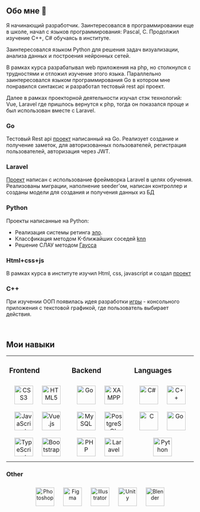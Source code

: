 ## Обо мне 👋

Я начинающий разработчик. Заинтересовался в программировании еще в школе, начал с языков программирования: Pascal, C. Продолжил изучение C++, C# обучаясь в институте.

Заинтересовался языком Python для решения задач визуализации, анализа данных и построения нейронных сетей.

В рамках курса разрабатывал web приложения на php, но столкнулся с трудностями и отложил изучение этого языка. Параллельно заинтересовался языком программирования Go в котором мне понравился синтаксис и разработал тестовый rest api проект. 

Далее в рамках проекторной деятельности изучал стэк технологий: Vue, Laravel где пришлось вернутся к php, тогда он показался проще и был использован вместе с Laravel. 

### Go
Тестовый Rest api [проект](https://github.com/Nikita-Dr/Kode_test) написанный на Go. Реализует создание и получение заметок, для авторизованных пользователей, регистрация пользователей, авторизация через JWT.


### Laravel
[Проект](https://github.com/Nikita-Dr/laravel) написан с использование фреймворка Laravel в целях обучения. Реализованы миграции, наполнение seeder’ом, написан контроллер и созданы модели для создания и получения данных из БД

### Python
Проекты написанные на Python:
- Реализация системы ретинга [эло](https://github.com/Nikita-Dr/python/blob/main/Elo.py). 
- Классфикация методом K-ближайших соседей [knn](https://github.com/Nikita-Dr/python/blob/main/KNN.ipynb)
- Решение СЛАУ методом [Гаусса](https://github.com/Nikita-Dr/python/blob/main/чм4.ipynb)

### Html+css+js
В рамках курса в институте изучил Html, css, javascript и создал 
[проект](https://github.com/Nikita-Dr/html)

### С++
При изучении ООП появилась идея разработки [игры](https://github.com/5fps-inc/AdvantureGame) - консольного приложения с текстовой графикой, где пользователь выбирает действия.

<br/>  


## Мои навыки 
<table><tr><td valign="top" width="33%">



### Frontend  
<div align="center">  
<a href="https://www.w3schools.com/css/" target="_blank"><img style="margin: 10px" src="https://profilinator.rishav.dev/skills-assets/css3-original-wordmark.svg" alt="CSS3" height="50" /></a>  
<a href="https://en.wikipedia.org/wiki/HTML5" target="_blank"><img style="margin: 10px" src="https://profilinator.rishav.dev/skills-assets/html5-original-wordmark.svg" alt="HTML5" height="50" /></a>  
<a href="https://www.javascript.com/" target="_blank"><img style="margin: 10px" src="https://profilinator.rishav.dev/skills-assets/javascript-original.svg" alt="JavaScript" height="50" /></a>  
<a href="https://vuejs.org/" target="_blank"><img style="margin: 10px" src="https://profilinator.rishav.dev/skills-assets/vuejs-original-wordmark.svg" alt="Vue.js" height="50" /></a>  
<a href="https://www.typescriptlang.org/" target="_blank"><img style="margin: 10px" src="https://profilinator.rishav.dev/skills-assets/typescript-original.svg" alt="TypeScript" height="50" /></a>  
<a href="https://getbootstrap.com/docs/3.4/javascript/" target="_blank"><img style="margin: 10px" src="https://profilinator.rishav.dev/skills-assets/bootstrap-plain.svg" alt="Bootstrap" height="50" /></a>  
</div>

</td><td valign="top" width="33%">



### Backend  
<div align="center">  
<a href="https://go.dev/" target="_blank"><img style="margin: 10px" src="https://profilinator.rishav.dev/skills-assets/go-original.svg" alt="Go" height="50" /></a>  
<a href="https://www.apachefriends.org/" target="_blank"><img style="margin: 10px" src="https://profilinator.rishav.dev/skills-assets/xampp.png" alt="XAMPP" height="50" /></a>  
<a href="https://www.mysql.com/" target="_blank"><img style="margin: 10px" src="https://profilinator.rishav.dev/skills-assets/mysql-original-wordmark.svg" alt="MySQL" height="50" /></a>  
<a href="https://www.postgresql.org/" target="_blank"><img style="margin: 10px" src="https://profilinator.rishav.dev/skills-assets/postgresql-original-wordmark.svg" alt="PostgreSQL" height="50" /></a>  
<a href="https://www.php.net/" target="_blank"><img style="margin: 10px" src="https://profilinator.rishav.dev/skills-assets/php-original.svg" alt="PHP" height="50" /></a>  
<a href="https://laravel.com/" target="_blank"><img style="margin: 10px" src="https://profilinator.rishav.dev/skills-assets/laravel-plain-wordmark.svg" alt="Laravel" height="50" /></a>  
</div>

</td><td valign="top" width="33%">



### Languages  
<div align="center">  
<a href="https://docs.microsoft.com/en-us/dotnet/csharp/" target="_blank"><img style="margin: 10px" src="https://profilinator.rishav.dev/skills-assets/csharp-original.svg" alt="C#" height="50" /></a>  
<a href="https://www.cplusplus.com/" target="_blank"><img style="margin: 10px" src="https://profilinator.rishav.dev/skills-assets/cplusplus-original.svg" alt="C++" height="50" /></a>  
<a href="https://www.cprogramming.com/" target="_blank"><img style="margin: 10px" src="https://profilinator.rishav.dev/skills-assets/c-original.svg" alt="C" height="50" /></a>  
<a href="https://go.dev/" target="_blank"><img style="margin: 10px" src="https://profilinator.rishav.dev/skills-assets/go-original.svg" alt="Go" height="50" /></a>  
<a href="https://www.python.org/" target="_blank"><img style="margin: 10px" src="https://profilinator.rishav.dev/skills-assets/python-original.svg" alt="Python" height="50" /></a>  
</div>  

</td></tr></table> 


### Other  
<div align="center">  
<a href="https://www.adobe.com/in/products/photoshop.html" target="_blank"><img style="margin: 10px" src="https://profilinator.rishav.dev/skills-assets/photoshop-plain.svg" alt="Photoshop" height="50" /></a>  
<a href="https://www.figma.com/" target="_blank"><img style="margin: 10px" src="https://profilinator.rishav.dev/skills-assets/figma-icon.svg" alt="Figma" height="50" /></a>  
<a href="https://www.adobe.com/in/products/illustrator.html" target="_blank"><img style="margin: 10px" src="https://profilinator.rishav.dev/skills-assets/adobe_illustrator-icon.svg" alt="Illustrator" height="50" /></a>  
<a href="https://unity.com/" target="_blank"><img style="margin: 10px" src="https://profilinator.rishav.dev/skills-assets/unity.png" alt="Unity" height="50" /></a>  
<a href="https://www.blender.org/" target="_blank"><img style="margin: 10px" src="https://profilinator.rishav.dev/skills-assets/blender_community_badge_white.svg" alt="Blender" height="50" /></a>  
</div>



